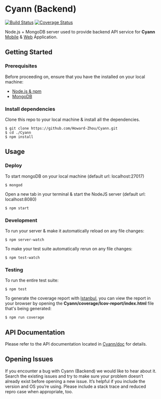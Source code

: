 # Cyann (Backend)
[![Build Status](https://travis-ci.org/Cyann-UBC/Cyann.svg?branch=master)](https://travis-ci.org/Cyann-UBC/Cyann)
[![Coverage Status](https://coveralls.io/repos/github/Cyann-UBC/Cyann/badge.svg?branch=master)](https://coveralls.io/github/Cyann-UBC/Cyann?branch=master)

Node.js + MongoDB server used to provide backend API service for **Cyann** [Mobile](https://github.com/Cyann-UBC/cyann_mobile) & [Web](https://github.com/Howard-Zhou/cyann_front) Application.



## Getting Started

### Prerequisites
Before proceeding on, ensure that you have the installed on your local machine:
- [Node.js & npm](https://docs.npmjs.com/getting-started/installing-node)
- [MongoDB](https://docs.mongodb.com/v3.2/installation/)

### Install dependencies
Clone this repo to your local machine & install all the dependencies.
```
$ git clone https://github.com/Howard-Zhou/Cyann.git
$ cd ./Cyann
$ npm install
```

## Usage
### Deploy
To start mongoDB on your local machine (default url: localhost:27017)
``` 
$ mongod
```
Open a new tab in your terminal & start the NodeJS server (default url: localhost:8080)
```
$ npm start
```
### Development
To run your server & make it automatically reload on any file changes:
``` 
$ npm server-watch
```
To make your test suite automatically rerun on any file changes:
```
$ npm test-watch
```
### Testing
To run the entire test suite:
``` 
$ npm test
```
To generate the coverage report with [Istanbul](https://github.com/gotwarlost/istanbul), you can view the report in your browser by opening the **Cyann/coverage/lcov-report/index.html** file that's being generated:
```
$ npm run coverage
```

## API Documentation
Please refer to the API documentation located in [Cyann/doc](https://github.com/Cyann-UBC/Cyann/tree/master/docs) for details.

## Opening Issues
If you encounter a bug with Cyann (Backend) we would like to hear about it. Search the existing issues and try to make sure your problem doesn’t already exist before opening a new issue. It’s helpful if you include the version and OS you’re using. Please include a stack trace and reduced repro case when appropriate, too.
